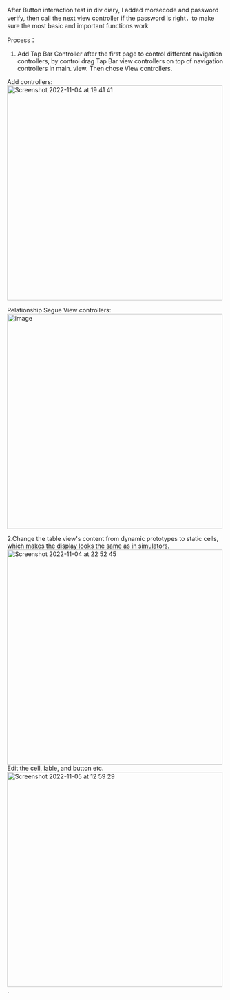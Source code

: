 After Button interaction test in div diary, I added morsecode and password verify, then call the next view controller if the password is right，to make sure the most basic and important functions work  
  
Process： 
1. Add Tap Bar Controller after the first page to control different navigation controllers, by control drag Tap Bar view controllers on top of navigation controllers in main. view.  Then chose View controllers.  
  
Add controllers:  
<img width="500" alt="Screenshot 2022-11-04 at 19 41 41" src="https://user-images.githubusercontent.com/91618091/200061393-b3f9e858-db3f-44a0-91bf-35ef46f43df3.png">   
   
Relationship Segue View controllers:  
<img width="500" alt="image" src="https://user-images.githubusercontent.com/91618091/200061239-4e97cd1d-e614-4c33-9cf1-e3af3f212ccb.png">  
  
  
2.Change the table view's content from dynamic prototypes to static cells, which makes the display looks the same as in simulators.  
<img width="500" alt="Screenshot 2022-11-04 at 22 52 45" src="https://user-images.githubusercontent.com/91618091/200087794-3f8a92c8-c0aa-4383-b8cc-52b033a953fe.png">  
Edit the cell, lable, and button etc.  
<img width="500" alt="Screenshot 2022-11-05 at 12 59 29" src="https://user-images.githubusercontent.com/91618091/200121099-8e2d2115-4188-4f14-9833-21114515aacb.png">. 


